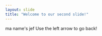 ```yaml
---
layout: slide
title: "Welcome to our second slide!"
---
```

ma name's jef
Use the left arrow to go back!
